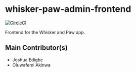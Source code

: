# whisker-paw-admin-frontend
[![CircleCI](https://circleci.com/gh/whiskerandpaw/whisker-paw-admin-frontend/tree/dev.svg?style=svg&circle-token=8d52b7293e3f8b07da7f210abbc3d6e181c12409)](https://circleci.com/gh/whiskerandpaw/whisker-paw-admin-frontend/tree/dev)


Frontend for the Whisker and Paw app.

## Main Contributor(s)
- Joshua Edigbe
- Oluwafemi Akinwa
